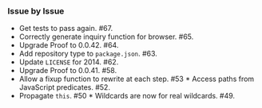 ### Issue by Issue

 * Get tests to pass again. #67.
 * Correctly generate inquiry function for browser. #65.
 * Upgrade Proof to 0.0.42. #64.
 * Add repository type to `package.json`. #63.
 * Update `LICENSE` for 2014. #62.
 * Upgrade Proof to 0.0.41. #58.
 * Allow a fixup function to rewrite at each step. #53 * Access paths from JavaScript predicates. #52.
 * Propagate `this`. #50 * Wildcards are now for real wildcards. #49.
